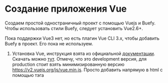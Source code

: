 # Создание приложения Vue

Создаем простой одностраничный проект с помощью Vuejs и Buefy.
Чтобы использовать стили Buefy, следует установить Vue2.6+.

Пока поддержки Vue3 нет, но есть плагин Vue CLI 3.x, чтобы добавить Buefy в проект. Его пока не используем.

1. Установка Vue, инструкция взята из официальной [документации](https://v2.vuejs.org/v2/guide/installation.html).
Скачать можно [тут](https://v2.vuejs.org/js/vue.js). Отмечу, что это development версия, для production стоит взять минимизированную версию https://v2.vuejs.org/js/vue.min.js.
Просто добавить напрямую в html с помощью тэга <script>.
Добавим в папку modules проекта:
```
<script src="./modules/vue.js"></script>
```
Можно скачать стабильную версии с CDN: "https://cdn.jsdelivr.net/npm/vue@2.7.0/dist/vue.js".
  
  2. Создание приложения.
  ```
  //index.html
  <body>
    <div id="app">{{ message }}</div>
    <script src="./main.js"></script>
</body>  
  ```
  
  ```
  //main.js
  var app = new Vue({
    el: '#app',
    data: {
      message: 'Hello Vue!'
    }
  })  
  ```
  3. Установка стилей Buefy
  Инструкция по установке: https://buefy.org/documentation/start#standalone. 
  Просто скачайте:
  
  * Скрипт [buefy.min.js](https://unpkg.com/buefy/dist/buefy.min.js)
  * Стили [buefy.min.css](https://unpkg.com/buefy/dist/buefy.min.css)
  ```
<!DOCTYPE html>
<html>
<head>
    <meta charset="utf-8">
    <meta name="viewport" content="width=device-width, initial-scale=1">
    <link rel="stylesheet" href="./styles/buefy.min.css">
</head>

<body>
    <div id="app">
        <!-- Buefy components goes here -->
    </div>

    <script src="./modules/vue.js"></script>
    <!-- Full bundle -->
    <script src="./modules/buefy.min.js"></script>

    <script>
        new Vue({
            el: '#app'
        })
    </script>
</body>
</html>
  ```
  
